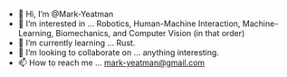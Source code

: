 - 👋 Hi, I’m @Mark-Yeatman
- 👀 I’m interested in ... Robotics, Human-Machine Interaction, Machine-Learning, Biomechanics, and Computer Vision (in that order)
- 🌱 I’m currently learning ... Rust.
- 💞️ I’m looking to collaborate on ... anything interesting. 
- 📫 How to reach me ... mark-yeatman@gmail.com

<!---
Mark-Yeatman/Mark-Yeatman is a ✨ special ✨ repository because its `README.md` (this file) appears on your GitHub profile.
You can click the Preview link to take a look at your changes.
--->

